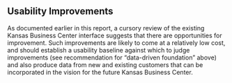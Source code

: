 ## Usability Improvements

As documented earlier in this report, a cursory review of the existing Kansas Business Center interface suggests that there are opportunities for improvement.  Such improvements are likely to come at a relatively low cost, and should establish a usability baseline against which to judge improvements (see recommendation for “data-driven foundation” above) and also produce data from new and existing customers that can be incorporated in the vision for the future Kansas Business Center. 
